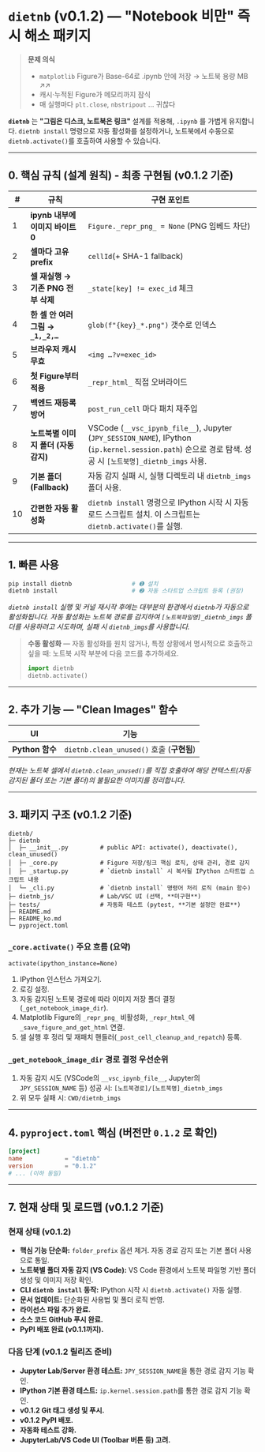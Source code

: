 # **`dietnb` (v0.1.2) — "Notebook 비만" 즉시 해소 패키지**

> **문제 의식**  
> * `matplotlib` Figure가 Base-64로 .ipynb 안에 저장 → 노트북 용량 MB ↗︎↗︎  
> * 캐시·누적된 Figure가 메모리까지 잠식  
> * 매 실행마다 `plt.close`, `nbstripout` … 귀찮다  

**`dietnb`** 는 **"그림은 디스크, 노트북은 링크"** 설계를 적용해, `.ipynb` 를 가볍게 유지합니다.
`dietnb install` 명령으로 자동 활성화를 설정하거나, 노트북에서 수동으로 `dietnb.activate()`를 호출하여 사용할 수 있습니다.

---

## 0. 핵심 규칙 (설계 원칙) - 최종 구현됨 (v0.1.2 기준)

| # | 규칙 | 구현 포인트 |
|---|---|----|
| 1 | **ipynb 내부에 이미지 바이트 0** | `Figure._repr_png_ = None` (PNG 임베드 차단) |
| 2 | **셀마다 고유 prefix** | `cellId`(+ SHA-1 fallback) |
| 3 | **셀 재실행 → 기존 PNG 전부 삭제** | `_state[key] != exec_id` 체크 |
| 4 | **한 셀 안 여러 그림 → `_1,_2,…`** | `glob(f"{key}_*.png")` 갯수로 인덱스 |
| 5 | **브라우저 캐시 무효** | `<img …?v=exec_id>` |
| 6 | **첫 Figure부터 적용** | `_repr_html_` 직접 오버라이드 |
| 7 | **백엔드 재등록 방어** | `post_run_cell` 마다 패치 재주입 |
| 8 | **노트북별 이미지 폴더 (자동 감지)** | VSCode (`__vsc_ipynb_file__`), Jupyter (`JPY_SESSION_NAME`), IPython (`ip.kernel.session.path`) 순으로 경로 탐색. 성공 시 `[노트북명]_dietnb_imgs` 사용. |
| 9 | **기본 폴더 (Fallback)** | 자동 감지 실패 시, 실행 디렉토리 내 `dietnb_imgs` 폴더 사용. |
| 10 | **간편한 자동 활성화** | `dietnb install` 명령으로 IPython 시작 시 자동 로드 스크립트 설치. 이 스크립트는 `dietnb.activate()`를 실행.|

---

## 1. 빠른 사용

```bash
pip install dietnb                 # ➊ 설치
dietnb install                     # ➋ 자동 스타트업 스크립트 등록 (권장)
```

*`dietnb install` 실행 및 커널 재시작 후에는 대부분의 환경에서 `dietnb`가 자동으로 활성화됩니다.*
*자동 활성화는 노트북 경로를 감지하여 `[노트북파일명]_dietnb_imgs` 폴더를 사용하려고 시도하며, 실패 시 `dietnb_imgs`를 사용합니다.*

> **수동 활성화** — 자동 활성화를 원치 않거나, 특정 상황에서 명시적으로 호출하고 싶을 때:
> 노트북 시작 부분에 다음 코드를 추가하세요.
> ```python
> import dietnb
> dietnb.activate()
> ```

---

## 2. 추가 기능 — "Clean Images" 함수

| UI | 기능 |
|----|---|
| **Python 함수** | `dietnb.clean_unused()` 호출 (**구현됨**) |

*현재는 노트북 셀에서 `dietnb.clean_unused()`를 직접 호출하여 해당 컨텍스트(자동 감지된 폴더 또는 기본 폴더)의 불필요한 이미지를 정리합니다.*

---

## 3. 패키지 구조 (v0.1.2 기준)

```
dietnb/
├─ dietnb
│  ├─ __init__.py         # public API: activate(), deactivate(), clean_unused()
│  ├─ _core.py            # Figure 저장/링크 핵심 로직, 상태 관리, 경로 감지
│  ├─ _startup.py         # `dietnb install` 시 복사될 IPython 스타트업 스크립트 내용
│  └─ _cli.py             # `dietnb install` 명령어 처리 로직 (main 함수)
├─ dietnb_js/             # Lab/VSC UI (선택, **미구현**)
├─ tests/                 # 자동화 테스트 (pytest, **기본 설정만 완료**)
├─ README.md
├─ README_ko.md
└─ pyproject.toml
```

### `_core.activate()` 주요 흐름 (요약)

`activate(ipython_instance=None)`
1.  IPython 인스턴스 가져오기.
2.  로깅 설정.
3.  자동 감지된 노트북 경로에 따라 이미지 저장 폴더 결정 (`_get_notebook_image_dir`).
4.  Matplotlib Figure의 `_repr_png_` 비활성화, `_repr_html_`에 `_save_figure_and_get_html` 연결.
5.  셀 실행 후 정리 및 재패치 핸들러(`_post_cell_cleanup_and_repatch`) 등록.

### `_get_notebook_image_dir` 경로 결정 우선순위
1.  자동 감지 시도 (VSCode의 `__vsc_ipynb_file__`, Jupyter의 `JPY_SESSION_NAME` 등) 성공 시: `[노트북경로]/[노트북명]_dietnb_imgs`
2.  위 모두 실패 시: `CWD/dietnb_imgs`

---

## 4. `pyproject.toml` 핵심 (버전만 `0.1.2` 로 확인)

```toml
[project]
name            = "dietnb"
version         = "0.1.2"
# ... (이하 동일)
```

---

## 7. 현재 상태 및 로드맵 (v0.1.2 기준)

### 현재 상태 (v0.1.2)
*   **핵심 기능 단순화:** `folder_prefix` 옵션 제거. 자동 경로 감지 또는 기본 폴더 사용으로 통일.
*   **노트북별 폴더 자동 감지 (VS Code):** VS Code 환경에서 노트북 파일명 기반 폴더 생성 및 이미지 저장 확인.
*   **CLI `dietnb install` 동작:** IPython 시작 시 `dietnb.activate()` 자동 실행.
*   **문서 업데이트:** 단순화된 사용법 및 폴더 로직 반영.
*   **라이선스 파일 추가 완료.**
*   **소스 코드 GitHub 푸시 완료.**
*   **PyPI 배포 완료 (v0.1.1까지).**

### 다음 단계 (v0.1.2 릴리즈 준비)
*   **Jupyter Lab/Server 환경 테스트:** `JPY_SESSION_NAME`을 통한 경로 감지 기능 확인.
*   **IPython 기본 환경 테스트:** `ip.kernel.session.path`를 통한 경로 감지 기능 확인.
*   **v0.1.2 Git 태그 생성 및 푸시.**
*   **v0.1.2 PyPI 배포.**
*   **자동화 테스트 강화.**
*   **JupyterLab/VS Code UI (Toolbar 버튼 등) 고려.**